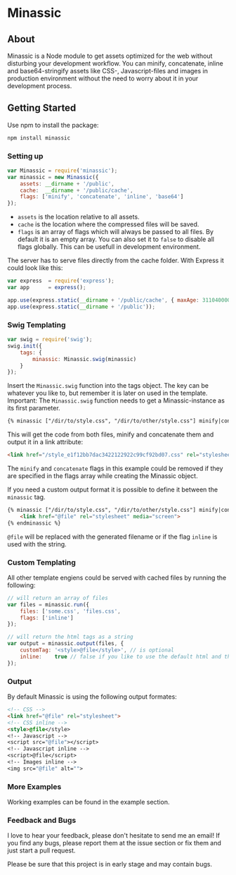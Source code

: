 # Minassic

## About ##

Minassic is a Node module to get assets optimized for the web without disturbing your development workflow.
You can minify, concatenate, inline and base64-stringify assets like CSS-, Javascript-files and images in production environment without the need to worry about it in your development process.

## Getting Started ##

Use npm to install the package:

```bash
npm install minassic
```

### Setting up

```javascript
var Minassic = require('minassic');
var minassic = new Minassic({
	assets: __dirname + '/public',
	cache:  __dirname + '/public/cache',
	flags: ['minify', 'concatenate', 'inline', 'base64']
});
```

* `assets` is the location relative to all assets.
* `cache` is the location where the compressed files will be saved.
* `flags` is an array of flags which will always be passed to all files. By default it is an empty array. You can also set it to `false` to disable all flags globally. This can be usefull in development environment.

The server has to serve files directly from the cache folder. With Express it could look like this:

```javascript
var express  = require('express');
var app 	 = express();

app.use(express.static(__dirname + '/public/cache', { maxAge: 311040000 }));
app.use(express.static(__dirname + '/public'));
```

### Swig Templating

```javascript
var swig = require('swig');
swig.init({
	tags: {
		minassic: Minassic.swig(minassic)
	}
});

```
Insert the `Minassic.swig` function into the tags object. The key can be whatever you like to, but remember it is later on used in the template. Important: The `Minassic.swig` function needs to get a Minassic-instance as its first parameter.

``` html
{% minassic ["/dir/to/style.css", "/dir/to/other/style.css"] minify|concatenate %}{% endminassic %}
```
This will get the code from both files, minify and concatenate them and output it in a link attribute:

```html
<link href="/style_e1f12bb7dac3422122922c99cf92bd07.css" rel="stylesheet">
```

The `minify` and `concatenate` flags in this example could be removed if they are specified in the flags array while creating the Minassic object.

If you need a custom output format it is possible to define it between the `minassic` tag.

```html
{% minassic ["/dir/to/style.css", "/dir/to/other/style.css"] minify|concatenate %}
	<link href="@file" rel="stylesheet" media="screen">
{% endminassic %}
```
`@file` will be replaced with the generated filename or if the flag `inline` is used with the string.

### Custom Templating
All other template engiens could be served with cached files by running the following:
``` javascript
// will return an array of files
var files = minassic.run({
    files: ['some.css', 'files.css',
    flags: ['inline']
});

// will return the html tags as a string
var output = minassic.output(files, {
    customTag: '<style>@file</style>', // is optional
    inline:    true // false if you like to use the default html and the files aren't inlined
});
```

### Output
By default Minassic is using the following output formates:

```html
<!-- CSS -->
<link href="@file" rel="stylesheet">
<!-- CSS inline -->
<style>@file</style>
<!-- Javascript -->
<script src="@file"></script>
<!-- Javascript inline -->
<script>@file</script>
<!-- Images inline -->
<img src="@file" alt="">
```

### More Examples

Working examples can be found in the example section.

### Feedback and Bugs

I love to hear your feedback, please don't hesitate to send me an email!
If you find any bugs, please report them at the issue section or fix them and just start a pull request.

Please be sure that this project is in early stage and may contain bugs.